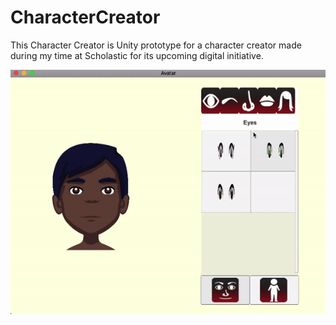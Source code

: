 # CharacterCreator

This Character Creator is Unity prototype for a character creator made during my time at Scholastic for its upcoming digital initiative. 

![Demo Gif](https://github.com/PaulineOC/CharacterCreator/blob/master/DemoGif.gif)
